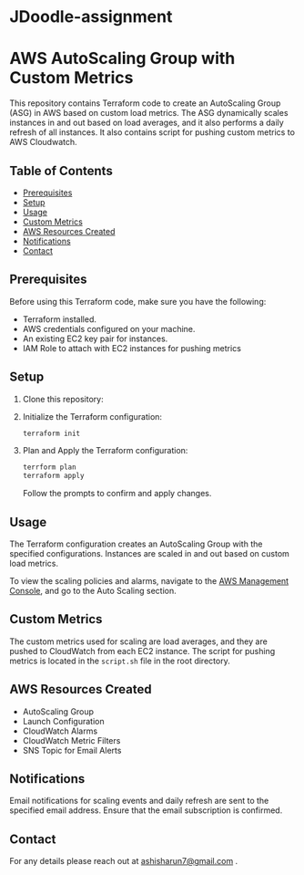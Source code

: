 # JDoodle-assignment
# AWS AutoScaling Group with Custom Metrics

This repository contains Terraform code to create an AutoScaling Group (ASG) in AWS based on custom load metrics. The ASG dynamically scales instances in and out based on load averages, and it also performs a daily refresh of all instances. It also contains script for pushing custom metrics to AWS Cloudwatch.

## Table of Contents

- [Prerequisites](#prerequisites)
- [Setup](#setup)
- [Usage](#usage)
- [Custom Metrics](#custom-metrics)
- [AWS Resources Created](#aws-resources-created)
- [Notifications](#notifications)
- [Contact](#contact)

## Prerequisites

Before using this Terraform code, make sure you have the following:

- Terraform installed.
- AWS credentials configured on your machine.
- An existing EC2 key pair for instances.
- IAM Role to attach with EC2 instances for pushing metrics

## Setup

1. Clone this repository:

2. Initialize the Terraform configuration:

    ```bash
    terraform init
    ```

3. Plan and Apply the Terraform configuration:

    ```bash
    terrform plan
    terraform apply
    ```

    Follow the prompts to confirm and apply changes.

## Usage

The Terraform configuration creates an AutoScaling Group with the specified configurations. Instances are scaled in and out based on custom load metrics.

To view the scaling policies and alarms, navigate to the [AWS Management Console](https://aws.amazon.com/console/), and go to the Auto Scaling section.

## Custom Metrics

The custom metrics used for scaling are load averages, and they are pushed to CloudWatch from each EC2 instance. The script for pushing metrics is located in the `script.sh` file in the root directory.

## AWS Resources Created

- AutoScaling Group
- Launch Configuration
- CloudWatch Alarms
- CloudWatch Metric Filters
- SNS Topic for Email Alerts

## Notifications

Email notifications for scaling events and daily refresh are sent to the specified email address. Ensure that the email subscription is confirmed.

## Contact

For any details please reach out at ashisharun7@gmail.com .
